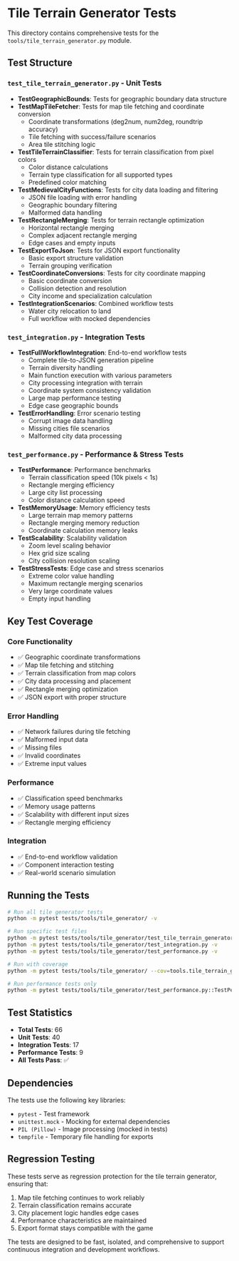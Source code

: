 # Tile Terrain Generator Tests

This directory contains comprehensive tests for the `tools/tile_terrain_generator.py` module.

## Test Structure

### `test_tile_terrain_generator.py` - Unit Tests
- **TestGeographicBounds**: Tests for geographic boundary data structure
- **TestMapTileFetcher**: Tests for map tile fetching and coordinate conversion
  - Coordinate transformations (deg2num, num2deg, roundtrip accuracy)
  - Tile fetching with success/failure scenarios
  - Area tile stitching logic
- **TestTileTerrainClassifier**: Tests for terrain classification from pixel colors
  - Color distance calculations
  - Terrain type classification for all supported types
  - Predefined color matching
- **TestMedievalCityFunctions**: Tests for city data loading and filtering
  - JSON file loading with error handling
  - Geographic boundary filtering
  - Malformed data handling
- **TestRectangleMerging**: Tests for terrain rectangle optimization
  - Horizontal rectangle merging
  - Complex adjacent rectangle merging
  - Edge cases and empty inputs
- **TestExportToJson**: Tests for JSON export functionality
  - Basic export structure validation
  - Terrain grouping verification
- **TestCoordinateConversions**: Tests for city coordinate mapping
  - Basic coordinate conversion
  - Collision detection and resolution
  - City income and specialization calculation
- **TestIntegrationScenarios**: Combined workflow tests
  - Water city relocation to land
  - Full workflow with mocked dependencies

### `test_integration.py` - Integration Tests
- **TestFullWorkflowIntegration**: End-to-end workflow tests
  - Complete tile-to-JSON generation pipeline
  - Terrain diversity handling
  - Main function execution with various parameters
  - City processing integration with terrain
  - Coordinate system consistency validation
  - Large map performance testing
  - Edge case geographic bounds
- **TestErrorHandling**: Error scenario testing
  - Corrupt image data handling
  - Missing cities file scenarios
  - Malformed city data processing

### `test_performance.py` - Performance & Stress Tests
- **TestPerformance**: Performance benchmarks
  - Terrain classification speed (10k pixels < 1s)
  - Rectangle merging efficiency
  - Large city list processing
  - Color distance calculation speed
- **TestMemoryUsage**: Memory efficiency tests
  - Large terrain map memory patterns
  - Rectangle merging memory reduction
  - Coordinate calculation memory leaks
- **TestScalability**: Scalability validation
  - Zoom level scaling behavior
  - Hex grid size scaling
  - City collision resolution scaling
- **TestStressTests**: Edge case and stress scenarios
  - Extreme color value handling
  - Maximum rectangle merging scenarios
  - Very large coordinate values
  - Empty input handling

## Key Test Coverage

### Core Functionality
- ✅ Geographic coordinate transformations
- ✅ Map tile fetching and stitching  
- ✅ Terrain classification from map colors
- ✅ City data processing and placement
- ✅ Rectangle merging optimization
- ✅ JSON export with proper structure

### Error Handling
- ✅ Network failures during tile fetching
- ✅ Malformed input data
- ✅ Missing files
- ✅ Invalid coordinates
- ✅ Extreme input values

### Performance
- ✅ Classification speed benchmarks
- ✅ Memory usage patterns
- ✅ Scalability with different input sizes
- ✅ Rectangle merging efficiency

### Integration
- ✅ End-to-end workflow validation
- ✅ Component interaction testing
- ✅ Real-world scenario simulation

## Running the Tests

```bash
# Run all tile generator tests
python -m pytest tests/tools/tile_generator/ -v

# Run specific test files
python -m pytest tests/tools/tile_generator/test_tile_terrain_generator.py -v
python -m pytest tests/tools/tile_generator/test_integration.py -v
python -m pytest tests/tools/tile_generator/test_performance.py -v

# Run with coverage
python -m pytest tests/tools/tile_generator/ --cov=tools.tile_terrain_generator

# Run performance tests only
python -m pytest tests/tools/tile_generator/test_performance.py::TestPerformance -v
```

## Test Statistics

- **Total Tests**: 66
- **Unit Tests**: 40
- **Integration Tests**: 17
- **Performance Tests**: 9
- **All Tests Pass**: ✅

## Dependencies

The tests use the following key libraries:
- `pytest` - Test framework
- `unittest.mock` - Mocking for external dependencies
- `PIL (Pillow)` - Image processing (mocked in tests)
- `tempfile` - Temporary file handling for exports

## Regression Testing

These tests serve as regression protection for the tile terrain generator, ensuring that:
1. Map tile fetching continues to work reliably
2. Terrain classification remains accurate
3. City placement logic handles edge cases
4. Performance characteristics are maintained
5. Export format stays compatible with the game

The tests are designed to be fast, isolated, and comprehensive to support continuous integration and development workflows.
